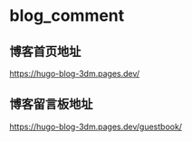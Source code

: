 # blog_comment

## 博客首页地址
https://hugo-blog-3dm.pages.dev/

## 博客留言板地址
https://hugo-blog-3dm.pages.dev/guestbook/
